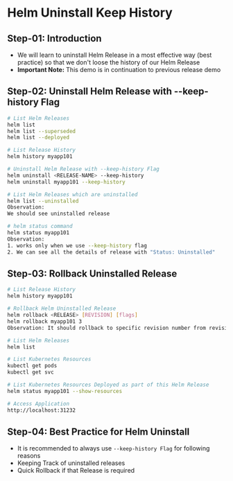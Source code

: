# Helm Uninstall Keep History 

## Step-01: Introduction
- We will learn to uninstall Helm Release in a most effective way (best practice) so that we don't loose the history of our Helm Release
- **Important Note:** This demo is in continuation to previous release demo

## Step-02: Uninstall Helm Release with --keep-history Flag
```sh
# List Helm Releases
helm list
helm list --superseded
helm list --deployed

# List Release History
helm history myapp101

# Uninstall Helm Release with --keep-history Flag
helm uninstall <RELEASE-NAME> --keep-history
helm uninstall myapp101 --keep-history

# List Helm Releases which are uninstalled
helm list --uninstalled
Observation:
We should see uninstalled release

# helm status command
helm status myapp101
Observation:
1. works only when we use --keep-history flag
2. We can see all the details of release with "Status: Uninstalled"
```

## Step-03: Rollback Uninstalled Release
```sh
# List Release History
helm history myapp101

# Rollback Helm Uninstalled Release
helm rollback <RELEASE> [REVISION] [flags]
helm rollback myapp101 3
Observation: It should rollback to specific revision number from revision history

# List Helm Releases
helm list

# List Kubernetes Resources
kubectl get pods
kubectl get svc

# List Kubernetes Resources Deployed as part of this Helm Release
helm status myapp101 --show-resources

# Access Application 
http://localhost:31232
```


## Step-04: Best Practice for Helm Uninstall
- It is recommended to always use `--keep-history Flag` for following reasons
- Keeping Track of uninstalled releases
- Quick Rollback if that Release is required
